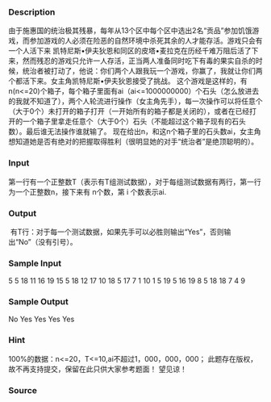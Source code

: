 
### Description
由于施惠国的统治极其残暴，每年从13个区中每个区中选出2名“贡品”参加饥饿游戏，而参加游戏的人必须在险恶的自然环境中杀死其余的人才能存活。游戏只会有一个人活下来 凯特尼斯•伊夫狄恩和同区的皮塔•麦拉克在历经千难万阻后活了下来，然而残忍的游戏只允许一人存活，正当两人准备同时吃下有毒的果实自杀的时候，统治者被打动了，他说：你们两个人跟我玩一个游戏，你赢了，我就让你们两个都活下来。女主角凯特尼斯•伊夫狄恩接受了挑战。
这个游戏是这样的，有n(n<=20)个箱子，每个箱子里面有ai（ai<=1000000000）个石头（怎么放进去的我就不知道了），两个人轮流进行操作（女主角先手），每一次操作可以将任意个（大于0个）未打开的箱子打开（一开始所有的箱子都是关闭的），或者在已经打开的一个箱子里拿走任意个（大于0个）石头（不能超过这个箱子现有的石头数）。最后谁无法操作谁就输了。
现在给出n，和这n个箱子里的石头数ai，女主角想知道她是否有绝对的把握取得胜利（很明显她的对手“统治者”是绝顶聪明的）。

### Input
第一行有一个正整数T（表示有T组测试数据），对于每组测试数据有两行，第一行为一个正整数n，接下来有 n个数，第 i 个数表示ai.



### Output

 有T行：对于每一个测试数据，如果先手可以必胜则输出“Yes”，否则输出“No”（没有引号）。



### Sample Input
5
5
18 11 16 19 15
5
18 12 17 10 18
5
17 7 1 10 1
5
19 5 16 19 8
5
18 18 7 4 9

### Sample Output
No
Yes
Yes
Yes
Yes

### Hint
100%的数据：n<=20，T<=10,ai不超过1，000，000，000；
此题存在版权，故不再支持提交，保留在此只供大家参考题面！ 望见谅！


### Source

